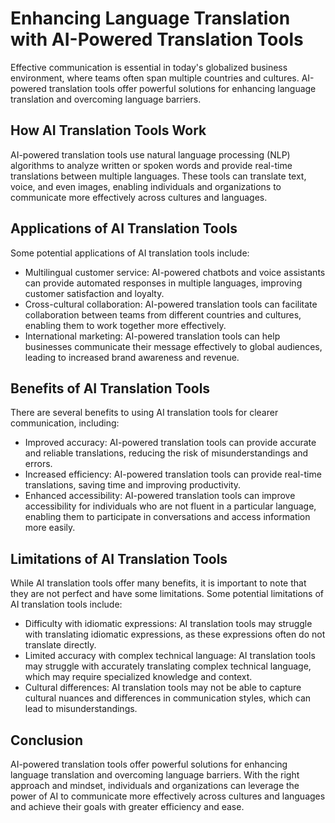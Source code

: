 Enhancing Language Translation with AI-Powered Translation Tools
========================================================================================================================

Effective communication is essential in today's globalized business environment, where teams often span multiple countries and cultures. AI-powered translation tools offer powerful solutions for enhancing language translation and overcoming language barriers.

How AI Translation Tools Work
-----------------------------

AI-powered translation tools use natural language processing (NLP) algorithms to analyze written or spoken words and provide real-time translations between multiple languages. These tools can translate text, voice, and even images, enabling individuals and organizations to communicate more effectively across cultures and languages.

Applications of AI Translation Tools
------------------------------------

Some potential applications of AI translation tools include:

* Multilingual customer service: AI-powered chatbots and voice assistants can provide automated responses in multiple languages, improving customer satisfaction and loyalty.
* Cross-cultural collaboration: AI-powered translation tools can facilitate collaboration between teams from different countries and cultures, enabling them to work together more effectively.
* International marketing: AI-powered translation tools can help businesses communicate their message effectively to global audiences, leading to increased brand awareness and revenue.

Benefits of AI Translation Tools
--------------------------------

There are several benefits to using AI translation tools for clearer communication, including:

* Improved accuracy: AI-powered translation tools can provide accurate and reliable translations, reducing the risk of misunderstandings and errors.
* Increased efficiency: AI-powered translation tools can provide real-time translations, saving time and improving productivity.
* Enhanced accessibility: AI-powered translation tools can improve accessibility for individuals who are not fluent in a particular language, enabling them to participate in conversations and access information more easily.

Limitations of AI Translation Tools
-----------------------------------

While AI translation tools offer many benefits, it is important to note that they are not perfect and have some limitations. Some potential limitations of AI translation tools include:

* Difficulty with idiomatic expressions: AI translation tools may struggle with translating idiomatic expressions, as these expressions often do not translate directly.
* Limited accuracy with complex technical language: AI translation tools may struggle with accurately translating complex technical language, which may require specialized knowledge and context.
* Cultural differences: AI translation tools may not be able to capture cultural nuances and differences in communication styles, which can lead to misunderstandings.

Conclusion
----------

AI-powered translation tools offer powerful solutions for enhancing language translation and overcoming language barriers. With the right approach and mindset, individuals and organizations can leverage the power of AI to communicate more effectively across cultures and languages and achieve their goals with greater efficiency and ease.
